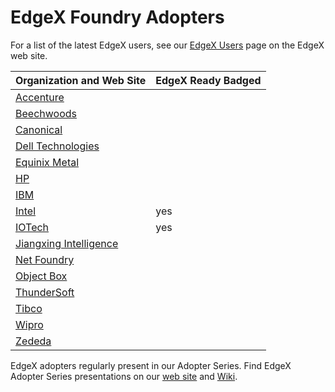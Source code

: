 # EdgeX Foundry Adopters

For a list of the latest EdgeX users, see our [EdgeX Users](https://www.agile-edgex.org/ecosystem/users/) page on the EdgeX web site.

| Organization and Web Site | EdgeX Ready Badged |
| :--- | :--- |
|[Accenture](https://www.accenture.com/)||
|[Beechwoods](https://www.beechwoods.com/)||
|[Canonical](https://ubuntu.com/)||
|[Dell Technologies](https://www.delltechnologies.com/)||
|[Equinix Metal](https://metal.equinix.com/)||
|[HP](www.hp.com)||
|[IBM](http://www.ibm.com)||
|[Intel](http://www.intel.com)|yes|
|[IOTech](http://www.iotechsys.com)|yes|
|[Jiangxing Intelligence](http://jiangxing.com)||
|[Net Foundry](http://netfoundry.io)||
|[Object Box](http://objectbox.io)||
|[ThunderSoft](http://www.thundersoft.com)||
|[Tibco](http://www.tibco.com)||
|[Wipro](http://www.wipro.com)||
|[Zededa](http://www.zededa.com)||

EdgeX adopters regularly present in our Adopter Series.  Find EdgeX Adopter Series presentations on our [web site](https://www.agile-edgex.org/ecosystem/adopter-series/) and [Wiki](https://wiki.agile-edgex.org/display/FA/Vertical+Solutions+Working+Group#VerticalSolutionsWorkingGroup-UpcomingAdopterSeriesTalks).
